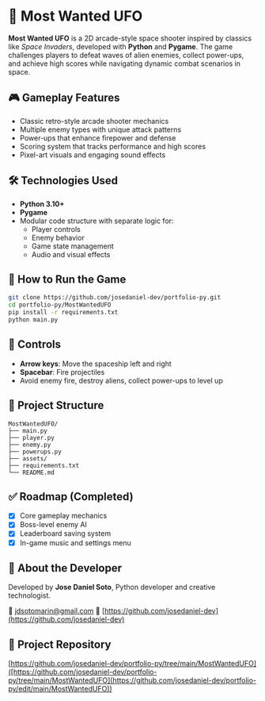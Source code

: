 # 👾 Most Wanted UFO

**Most Wanted UFO** is a 2D arcade-style space shooter inspired by classics like *Space Invaders*, developed with **Python** and **Pygame**. The game challenges players to defeat waves of alien enemies, collect power-ups, and achieve high scores while navigating dynamic combat scenarios in space.

## 🎮 Gameplay Features

- Classic retro-style arcade shooter mechanics  
- Multiple enemy types with unique attack patterns  
- Power-ups that enhance firepower and defense  
- Scoring system that tracks performance and high scores  
- Pixel-art visuals and engaging sound effects  

## 🛠️ Technologies Used

- **Python 3.10+**  
- **Pygame**  
- Modular code structure with separate logic for:
  - Player controls  
  - Enemy behavior  
  - Game state management  
  - Audio and visual effects  

## 🚀 How to Run the Game

```bash
git clone https://github.com/josedaniel-dev/portfolio-py.git
cd portfolio-py/MostWantedUFO
pip install -r requirements.txt
python main.py
````

## 🎯 Controls

* **Arrow keys**: Move the spaceship left and right
* **Spacebar**: Fire projectiles
* Avoid enemy fire, destroy aliens, collect power-ups to level up

## 📁 Project Structure

```
MostWantedUFO/
├── main.py
├── player.py
├── enemy.py
├── powerups.py
├── assets/
├── requirements.txt
└── README.md
```

## ✅ Roadmap (Completed)

* [x] Core gameplay mechanics
* [x] Boss-level enemy AI
* [x] Leaderboard saving system
* [x] In-game music and settings menu

## 👤 About the Developer

Developed by **Jose Daniel Soto**, Python developer and creative technologist.

📧 [jdsotomarin@gmail.com](mailto:jdsotomarin@gmail.com)
🔗 [https://github.com/josedaniel-dev](https://github.com/josedaniel-dev)

## 🔗 Project Repository

[https://github.com/josedaniel-dev/portfolio-py/tree/main/MostWantedUFO]([https://github.com/josedaniel-dev/portfolio-py/tree/main/MostWantedUFO](https://github.com/josedaniel-dev/portfolio-py/edit/main/MostWantedUFO))

